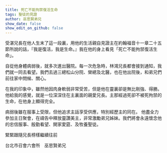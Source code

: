 ```yaml
---
title: 死亡不能拘禁復活生命
tags: 聖徒的見證
author: 巫思賢弟兄
show_date: false
show_edit_on_github: false
---
```


受湛兄長在他人生末了這一段裏，用他的生活親自見證主在約翰福音十一章二十五節所說的話，『我是復活，我是生命。』我在他的身上看見「死亡不能拘禁復活生命」。

自從他身體病弱後，就多次進出醫院。每一次危急時，林鴻兄長都會接到通知，我們就一同去看望。我們去過三總松山分院、榮總及北醫，也在他出院後，和弟兄們前往家中問候、關心。

在我的印象中，雖然他因肉身軟弱非常受苦，但是他在靈裏卻是無比剛強、得勝。他給我的感覺，就是一位深深住在主裏面的親愛兄長。主那經過死卻不被死拘禁的生命，在他身上顯得完全。

病弱後雖在服事上受限，但他追求主話享受供應，特別經歷主的同在。
他盡全力參加主日聚會，在禱告中釋放靈讚美主，非常激勵弟兄姊妹。我們將會永遠懷念他的忠信服事、殷勤看望、開家愛筵、及牧養聖徒。

緊緊跟隨兄長榜樣繼續往前

台北市召會六會所　巫思賢弟兄

